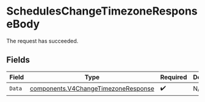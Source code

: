 # SchedulesChangeTimezoneResponseBody

The request has succeeded.


## Fields

| Field                                                                                      | Type                                                                                       | Required                                                                                   | Description                                                                                |
| ------------------------------------------------------------------------------------------ | ------------------------------------------------------------------------------------------ | ------------------------------------------------------------------------------------------ | ------------------------------------------------------------------------------------------ |
| `Data`                                                                                     | [components.V4ChangeTimezoneResponse](../../models/components/v4changetimezoneresponse.md) | :heavy_check_mark:                                                                         | N/A                                                                                        |